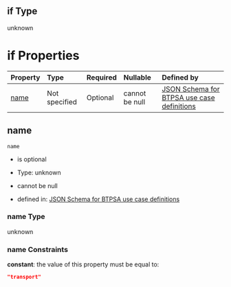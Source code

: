 ## if Type

unknown

# if Properties

| Property      | Type          | Required | Nullable       | Defined by                                                                                                                                                                                                          |
| :------------ | :------------ | :------- | :------------- | :------------------------------------------------------------------------------------------------------------------------------------------------------------------------------------------------------------------ |
| [name](#name) | Not specified | Optional | cannot be null | [JSON Schema for BTPSA use case definitions](btpsa-usecase-properties-services-items-allof-1-then-allof-111-if-properties-name.md "undefined#/properties/services/items/allOf/1/then/allOf/111/if/properties/name") |

## name



`name`

*   is optional

*   Type: unknown

*   cannot be null

*   defined in: [JSON Schema for BTPSA use case definitions](btpsa-usecase-properties-services-items-allof-1-then-allof-111-if-properties-name.md "undefined#/properties/services/items/allOf/1/then/allOf/111/if/properties/name")

### name Type

unknown

### name Constraints

**constant**: the value of this property must be equal to:

```json
"transport"
```
